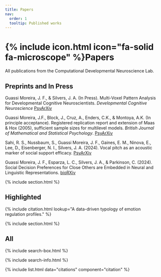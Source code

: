 ```yaml
---
title: Papers
nav:
  order: 1
  tooltip: Published works
---
```


# {% include icon.html icon="fa-solid fa-microscope" %}Papers

All publications from the Computational Developmental Neuroscience Lab.

## Preprints and In Press

Guassi Moreira, J. F., & Silvers, J. A. (In Press). Multi-Voxel Pattern Analysis for Developmental Cognitive Neuroscientists. *Developmental Cognitive Neuroscience* [PsyArXiv](https://doi.org/10.31234/osf.io/5necw_v1)

Guassi Moreira, J.F., Block, J., Cruz, A., Enders, C.K., & Montoya, A.K. (In principle acceptance). Registered replication report and extension of Maas & Hox (2005), sufficient sample sizes for multilevel models. *British Journal of Mathematical and Statistical Psychology*. [PsyArXiv](https://osf.io/preprints/psyarxiv/fk8jz)

Sahi, R. S., Nussbaum, S., Guassi Moreira, J. F., Gaines, E. M., Ninova, E., Lee, D., Eisenberger, N. I., Silvers, J. A. (2024). Vocal pitch as an acoustic marker of social support efficacy. [PsyArXiv](https://doi.org/10.31234/osf.io/x5te2)

Guassi Moreira, J. F., Esparza, L. C., Silvers, J. A., & Parkinson, C. (2024). Social Decision Preferences for Close Others are Embedded in Neural and Linguistic Representations. [bioRXiv](https://doi.org/10.1101/2024.07.16.603808)

{% include section.html %}

## Highlighted

{% include citation.html lookup="A data-driven typology of emotion regulation profiles." %}

{% include section.html %}

## All

{% include search-box.html %}

{% include search-info.html %}

{% include list.html data="citations" component="citation" %}
